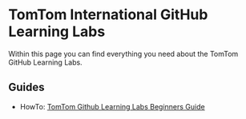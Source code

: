 # TomTom International GitHub Learning Labs

Within this page you can find everything you need about the TomTom GitHub Learning Labs.

## Guides

- HowTo: [TomTom Github Learning Labs Beginners Guide](beginners-guide/README.md)  
